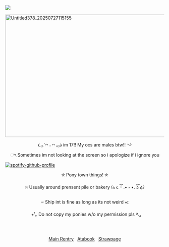 ![](https://img.shields.io/badge/%E2%98%86%20starlight-709-%23c6bbb4?style=plastic&logo=%E2%98%86&label=%E2%98%86%20Starlight&labelColor=%23ece3dc)

<img width="1200" height="388" alt="Untitled378_20250727115155" src="https://github.com/user-attachments/assets/b395c5ae-a16f-4e57-a9bd-54b8d2aed0d6" />





<p align="center"> ૮₍｡´ᴖ ˔ ᴖ ｡₎ა im 17!! My ocs are males btw!!       ꣼
<p align="center"> ಿৎ Sometimes im not looking at the screen so i apologize if i ignore you

[![spotify-github-profile](https://spotify-github-profile.kittinanx.com/api/view?uid=6frfpw20zz6aqzm3uricszyet&cover_image=true&theme=novatorem&show_offline=false&background_color=121212&interchange=false&bar_color=3d727f&bar_color_cover=false)](https://spotify-github-profile.kittinanx.com/api/view?uid=6frfpw20zz6aqzm3uricszyet&redirect=true)

	
<p align="center"> ⛤ Pony town things! ⛤
<p align="center"> ෆ Usually around prensent pile or bakery ꒰ঌ ૮ ོ .• ༝ •. ོ𑁬 ໒꒱
<p align="center"> ⏖ Ship int is fine as long as its not weird ⭒⦂
<p align="center"> ⭒˚｡ Do not copy my ponies w/o my permission pls ༢ུ

&nbsp; <p align="center"> [Main Rentry](https://rentry.co/ShrimpyArtist)  &nbsp;  [Atabook](https://bonbonshrimp.atabook.org)   &nbsp;  [Strawpage](https://bonbonshrimp.straw.page)

&nbsp;



<!--- 
ShrimpyArtist/ShrimpyArtist is a ✨ special ✨ repository because its `README.md` (this file) appears on your GitHub profile.
You can click the Preview link to take a look at your changes.
--->
